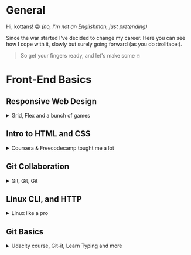 # General
Hi, kottans! :upside_down_face: *(no, I'm not an Englishman, just pretending)*

Since the war started I've decided to change my careеr. Here you can see how I cope with it, slowly but surely going forward (as you do :trollface:). 
> So get your fingers ready, and let's make some :fire:

# Front-End Basics

## Responsive Web Design
<details>
<summary>Grid, Flex and a bunch of games</summary>

### Grid
What was new to me here - *auto* and *fit-content (200px)* attributes for grid-template-columns. They fit a column due to its content. **Fit-content** in addition gives some restrictions - here, no more than 200px in width.
  
  <details><summary>Fit-content in action</summary>
  
  ![Fit-content in action](/task_responsive_web_design/fi-content.jpg)
  </details>

Yet, I got some practical info on how to work with [media queries](/task_responsive_web_design/media_query.png) as well. And yet, I didn't know about DevTool that allows you to [see what kind of queries were applied](/task_responsive_web_design/devtool.png) on a specific website. 

### Games 
I passed Flex Frog, Grid Garden and first two levels of Flexbox Zombies
![Flex Frog](/task_responsive_web_design/flex_frog.png)
![Grid Garden](/task_responsive_web_design/grid_garden.png)
![Flex Zombi](/task_responsive_web_design/flex_zombi.png)
  
</details>

## Intro to HTML and CSS
<details>
<summary>Coursera & Freecodecamp tought me a lot</summary>

### Coursera
Here I took [Intro to Web Development](https://www.coursera.org/learn/web-development) course. This was my first course on Front-End (*along with freecodecamp course*). So here I got the basics. Now I feel that need more practice and projects to learn how use all of this better.  
![Coursera_HTML](https://github.com/Neskazhuk/kottans-frontend/blob/main/task_html_css_intro/Coursera_HTML.png)
![Coursera_CSS](https://github.com/Neskazhuk/kottans-frontend/blob/main/task_html_css_intro/Coursera_CSS.png)
  
### Freecodecamp 
 
[Responsive Web Design](https://www.freecodecamp.org/learn/responsive-web-design/) course tought me what is CSS Grid, Flexbox, Accessibility and other stuff. But I still need more time to get used to it. Ready to dive into practice!
  
![Codecamp_HTML](/task_html_css_intro/freecodecamp_HTML.jpg)
![Codecamp_CSS](/task_html_css_intro/freecodecamp_CSS.jpg)
![Codecamp_Flexbox](/task_html_css_intro/freecodecamp_Flexbox.jpg)
![Codecamp_Grid](/task_html_css_intro/freecodecamp_Grid.jpg)
![Codecamp_Accessibility](/task_html_css_intro/freecodecamp_Accessibility.jpg)
![Codecamp_Responsive](/task_html_css_intro/freecodecamp_Responsive.jpg)
![Codecamp_Applied_Design](/task_html_css_intro/freecodecamp_Applied_Design.jpg)
  
### Unsee
[Seems fun](https://cantunsee.space/). Recommend!
</details>

## Git Collaboration
<details>
<summary>Git, Git, Git</summary>

### 1. Udacity Git course done
![This is an image](/task_git_collaboration/Udacity%20Git%20course%20done.png)

### 2. Learngitbranching done as well

![This is an image](/task_git_collaboration/learnbranching1.png)

![This is an image](/task_git_collaboration/learnbranching2.png)

I finally understood that this site above is too much for me. 

Instead I liked [Brian Yu's video](https://www.youtube.com/watch?v=MJUJ4wbFm_A&ab_channel=CS50) (*you can also find it in additional materials*). He uses simple examples explaining how Git works. That's why it's so simple and clear. Plus it takes only 40 minutes. So that you don't need these huge courses - just watch this one video instead. 

![Video](https://user-images.githubusercontent.com/109435289/182037471-96f18834-e623-4e5e-8d92-a1fdf145c0aa.jpg)

Yet I highly recommend ['Oh, shit Git!'](https://ohshitgit.com/#magic-time-machine) website ! It's fun and useful.
</details>

## Linux CLI, and HTTP
<details><summary>Linux like a pro</summary>

**Frankly saying**, I don't understand why we dive in so deeply inside this. It seems to me that we can do the same in SourceTree with much more less effords. Hope I'll use all of this one time. 

I have already known some commands after working with Git Bush. So the first part of this course was quite easy for me. But the second one was hard. And hosetly it seemed to me simply unuseful. 

![This is an image](/task_linux_cli/linux_survival.png)

</details>

## Git Basics
<details><summary>Udacity course, Git-it, Learn Typing and more</summary> 

### 1. Udacity course on Git
Git wasn't easy. It took me much more time than I expected. But I'm not upset, cause it was really useful and not boring at all. I've created a lot of sticky notes to ease my suffering (guess I'll need them in the future). So you can use them too. 

![This is an image](/screenshots/Git%20Sticks.jpg)

### 2. Learngitbranching.js
Learngitbranching was really horrible for me. The app was meant to be simple. But actually is wasn't. Two points for its developers (and zero for me). 

![This is an image](/screenshots/learnbranching1.png)

### 3. Learn typing.js
I liked Typing Club website a lot, so I sticked there for some time. 

![This is an image](/screenshots/typing_club.png) 

### 4. Git-it
Git-it is my favourite tool to aquire Git. This is a simple guide for Git newcomers. Plus it's available in Ukrainian. 

![This is an image](/screenshots/Gi-it%20done.jpg)

### 5. Articles
[Git for 30 minutes](https://codeguida.com/post/453) was much more useful for me than the whole Learninbraching website. It was simple and not so messy. 
Another 5 points from me goes to [How to Cope with Negative Thoughts](https://guides.hexlet.io/learning/). Kind of motivation article which would be useful for everyone at the start of the long way to expertise.

So here is my advice - keep calm and get ready for new challenges!

![This is an image](https://www.dogalize.com/wp-content/uploads/2018/03/ceiling-cat.jpg)
</details>
